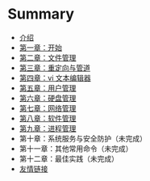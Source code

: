 # Summary

* [介绍](README.md)
* [第一章：开始](part1-start.md)
* [第二章：文件管理](part2-file-management.md)
* [第三章：重定向与管道](part3-redirection-and-pipe.md)
* [第四章：vi 文本编辑器](part4-vi-editor.md)
* [第五章：用户管理](part5-user-management.md)
* [第六章：硬盘管理](part6-disk-management.md)
* [第七章：网络管理](part7-network-management.md)
* [第八章：软件管理](part8-software-management.md)
* [第九章：进程管理](part9-process-management.md)
* 第十章：系统服务与安全防护（未完成）
* 第十一章：其他常用命令（未完成）
* 第十二章：最佳实践（未完成）
* [友情链接](link.md)

